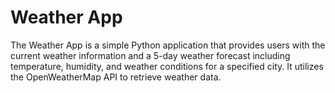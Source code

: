 # Weather App
The Weather App is a simple Python application that provides users with the current weather information 
and a 5-day weather forecast including temperature, humidity, and weather conditions for a specified city. 
It utilizes the OpenWeatherMap API to retrieve weather data.

